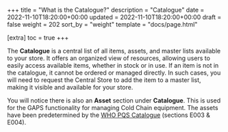 +++
title = "What is the Catalogue?"
description = "Catalogue"
date = 2022-11-10T18:20:00+00:00
updated = 2022-11-10T18:20:00+00:00
draft = false
weight = 202
sort_by = "weight"
template = "docs/page.html"

[extra]
toc = true
+++

The **Catalogue** is a central list of all items, assets, and master lists available to your store. It offers an organized view of resources, allowing users to easily access available items, whether in stock or in use. If an item is not in the catalogue, it cannot be ordered or managed directly. In such cases, you will need to request the Central Store to add the item to a master list, making it visible and available for your store.

You will notice there is also an **Asset** section under **Catalogue**. This is used for the GAPS functionality for managing Cold Chain equipment. The assets have been predetermined by the [WHO PQS Catalogue](https://apps.who.int/immunization_standards/vaccine_quality/pqs_catalogue/) (sections E003 & E004). 